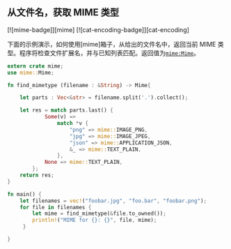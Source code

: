 ## 从文件名，获取 MIME 类型

[![mime-badge]][mime] [![cat-encoding-badge]][cat-encoding]

下面的示例演示，如何使用[mime]箱子，从给出的文件名中，返回当前 MIME 类型。程序将检查文件扩展名，并与已知列表匹配。返回值为[`mime:Mime`]。

```rust
extern crate mime;
use mime::Mime;

fn find_mimetype (filename : &String) -> Mime{

    let parts : Vec<&str> = filename.split('.').collect();

    let res = match parts.last() {
            Some(v) =>
                match *v {
                    "png" => mime::IMAGE_PNG,
                    "jpg" => mime::IMAGE_JPEG,
                    "json" => mime::APPLICATION_JSON,
                    &_ => mime::TEXT_PLAIN,
                },
            None => mime::TEXT_PLAIN,
        };
    return res;
}

fn main() {
    let filenames = vec!("foobar.jpg", "foo.bar", "foobar.png");
    for file in filenames {
	    let mime = find_mimetype(&file.to_owned());
	 	println!("MIME for {}: {}", file, mime);
	 }

}
```

[`mime:mime`]: https://docs.rs/mime/*/mime/struct.Mime.html
